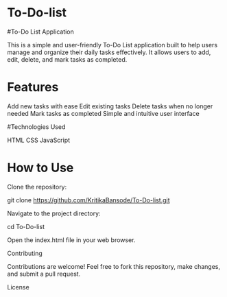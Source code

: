 # To-Do-list

#To-Do List Application

This is a simple and user-friendly To-Do List application built to help users manage and organize their daily tasks effectively. It allows users to add, edit, delete, and mark tasks as completed.

# Features

Add new tasks with ease
Edit existing tasks
Delete tasks when no longer needed
Mark tasks as completed
Simple and intuitive user interface

#Technologies Used

HTML
CSS
JavaScript

# How to Use

Clone the repository:

git clone https://github.com/KritikaBansode/To-Do-list.git

Navigate to the project directory:

cd To-Do-list

Open the index.html file in your web browser.

Contributing

Contributions are welcome! Feel free to fork this repository, make changes, and submit a pull request.

License
